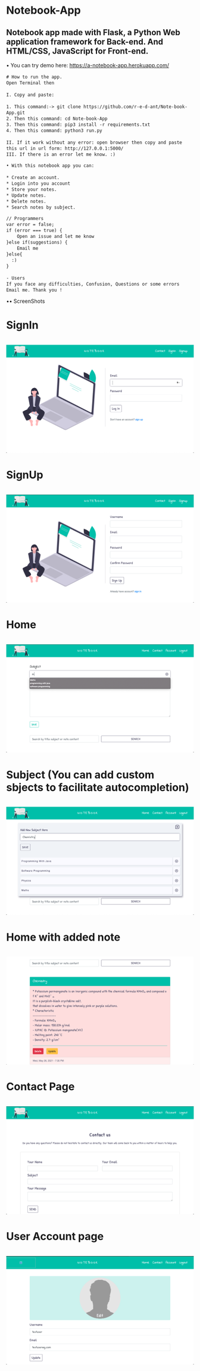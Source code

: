 # Notebook-App
Notebook app made with Flask, a Python Web application framework for Back-end. And HTML/CSS, JavaScript for Front-end.
--------

• You can try demo here: https://a-notebook-app.herokuapp.com/

```
# How to run the app.
Open Terminal then

I. Copy and paste:

1. This command:-> git clone https://github.com/r-e-d-ant/Note-book-App.git
2. Then this command: cd Note-book-App
3. Then this command: pip3 install -r requirements.txt
4. Then this command: python3 run.py

II. If it work without any error: open browser then copy and paste this url in url form: http://127.0.0.1:5000/
III. If there is an error let me know. :)
```

```
• With this notebook app you can:

* Create an account.
* Login into you account
* Store your notes.
* Update notes.
* Delete notes.
* Search notes by subject.
```

```
// Programmers
var error = false;
if (error === true) {
    Open an issue and let me know
}else if(suggestions) {
    Email me
}else{
  :)
}

- Users
If you face any difficulties, Confusion, Questions or some errors Email me. Thank you !
```

•• ScreenShots

# SignIn
<br>
<img src="https://github.com/r-e-d-ant/Note-book-App/blob/main/screenshots/signin.png"/>
<br>

# SignUp
<br>
<img src="https://github.com/r-e-d-ant/Note-book-App/blob/main/screenshots/signup.png"/>
<br>

# Home
<br>
<img src="https://github.com/r-e-d-ant/Note-book-App/blob/main/screenshots/adding_notes.png"/>
<br>

# Subject (You can add custom sbjects to facilitate autocompletion)
<br>
<img src="https://github.com/r-e-d-ant/Note-book-App/blob/main/screenshots/adding_subject.png"/>
<br>

# Home with added note
<br>
<img src="https://github.com/r-e-d-ant/Note-book-App/blob/main/screenshots/note.png"/>
<br>

# Contact Page

<br>
<img src="https://github.com/r-e-d-ant/Note-book-App/blob/main/screenshots/contact.png"/>
<br>

# User Account page
<br>
<img src="https://github.com/r-e-d-ant/Note-book-App/blob/main/screenshots/profile.png"/>
<br>

